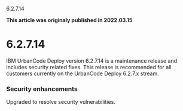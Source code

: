 





6.2.7.14

**This article was originaly published in 2022.03.15**


6.2.7.14
========




IBM UrbanCode Deploy version 6.2.7.14 is a maintenance release and includes security related fixes. This release is recommended for all customers currently on the UrbanCode Deploy 6.2.7.x stream.

### Security enhancements


Upgraded to resolve security vulnerabilities.




